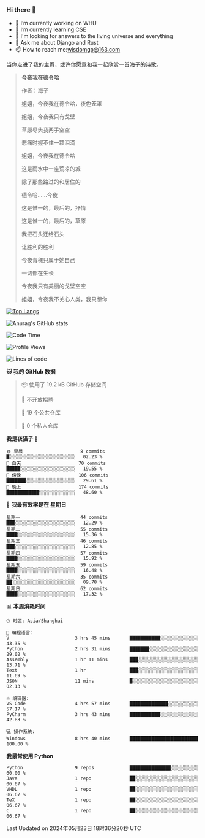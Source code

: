 ### Hi there 👋



- 🔭 I’m currently working on WHU
- 🌱 I’m currently learning CSE
- 🤔 I'm looking for answers to the living universe and everything
- 💬 Ask me about Django and Rust
- 📫 How to reach me:wisdomgo@163.com

当你点进了我的主页，或许你愿意和我一起欣赏一首海子的诗歌。

>**今夜我在德令哈**
>
>作者：海子
>
>姐姐，今夜我在德令哈，夜色笼罩
>
>姐姐，今夜我只有戈壁
>
>草原尽头我两手空空
>
>悲痛时握不住一颗泪滴
>
>姐姐，今夜我在德令哈
>
>这是雨水中一座荒凉的城
>
>除了那些路过的和居住的
>
>德令哈......今夜
>
>这是惟一的，最后的，抒情
>
>这是惟一的，最后的，草原
>
>我把石头还给石头
>
>让胜利的胜利
>
>今夜青稞只属于她自己
>
>一切都在生长
>
>今夜我只有美丽的戈壁空空
>
>姐姐，今夜我不关心人类，我只想你



[![Top Langs](https://github-readme-stats.vercel.app/api/top-langs/?username=wisdomgo&theme=onedark)](https://github.com/anuraghazra/github-readme-stats)

![Anurag's GitHub stats](https://github-readme-stats.vercel.app/api?username=wisdomgo&hide=contribs,stars&theme=synthwave)

<!--START_SECTION:waka-->
![Code Time](http://img.shields.io/badge/Code%20Time-191%20hrs%2058%20mins-blue)

![Profile Views](http://img.shields.io/badge/%E4%B8%AA%E4%BA%BA%E8%B5%84%E6%96%99%E8%A7%82%E7%9C%8B%E6%AC%A1%E6%95%B0-1-blue)

![Lines of code](https://img.shields.io/badge/%E4%BB%8E%E3%80%8CHello%20World%E3%80%8D%E8%B5%B7%E6%88%91%E5%B7%B2%E7%BB%8F%E5%86%99%E4%BA%86-150.3%20thousand%20%E8%A1%8C%E4%BB%A3%E7%A0%81-blue)

**🐱 我的 GitHub 数据** 

> 📦  使用了 19.2 kB GitHub 存储空间 
 > 
> 🚫 不开放招聘
 > 
> 📜 19 个公共仓库 
 > 
> 🔑 0 个私人仓库 
 > 
**我是夜猫子 🦉** 

```text
🌞 早晨                     8 commits           █░░░░░░░░░░░░░░░░░░░░░░░░   02.23 % 
🌆 白天                     70 commits          █████░░░░░░░░░░░░░░░░░░░░   19.55 % 
🌃 傍晚                     106 commits         ███████░░░░░░░░░░░░░░░░░░   29.61 % 
🌙 晚上                     174 commits         ████████████░░░░░░░░░░░░░   48.60 % 
```
📅 **我最有效率是在 星期日** 

```text
星期一                      44 commits          ███░░░░░░░░░░░░░░░░░░░░░░   12.29 % 
星期二                      55 commits          ████░░░░░░░░░░░░░░░░░░░░░   15.36 % 
星期三                      46 commits          ███░░░░░░░░░░░░░░░░░░░░░░   12.85 % 
星期四                      57 commits          ████░░░░░░░░░░░░░░░░░░░░░   15.92 % 
星期五                      59 commits          ████░░░░░░░░░░░░░░░░░░░░░   16.48 % 
星期六                      35 commits          ██░░░░░░░░░░░░░░░░░░░░░░░   09.78 % 
星期日                      62 commits          ████░░░░░░░░░░░░░░░░░░░░░   17.32 % 
```


📊 **本周消耗时间** 

```text
🕑︎ 时区: Asia/Shanghai

💬 编程语言: 
V                        3 hrs 45 mins       ███████████░░░░░░░░░░░░░░   43.35 % 
Python                   2 hrs 31 mins       ███████░░░░░░░░░░░░░░░░░░   29.02 % 
Assembly                 1 hr 11 mins        ███░░░░░░░░░░░░░░░░░░░░░░   13.71 % 
Text                     1 hr                ███░░░░░░░░░░░░░░░░░░░░░░   11.69 % 
JSON                     11 mins             █░░░░░░░░░░░░░░░░░░░░░░░░   02.13 % 

🔥 编辑器: 
VS Code                  4 hrs 57 mins       ██████████████░░░░░░░░░░░   57.17 % 
PyCharm                  3 hrs 43 mins       ███████████░░░░░░░░░░░░░░   42.83 % 

💻 操作系统: 
Windows                  8 hrs 40 mins       █████████████████████████   100.00 % 
```

**我最常使用 Python** 

```text
Python                   9 repos             ███████████████░░░░░░░░░░   60.00 % 
Java                     1 repo              ██░░░░░░░░░░░░░░░░░░░░░░░   06.67 % 
VHDL                     1 repo              ██░░░░░░░░░░░░░░░░░░░░░░░   06.67 % 
TeX                      1 repo              ██░░░░░░░░░░░░░░░░░░░░░░░   06.67 % 
C                        1 repo              ██░░░░░░░░░░░░░░░░░░░░░░░   06.67 % 
```




 Last Updated on 2024年05月23日 18时36分20秒 UTC
<!--END_SECTION:waka-->

